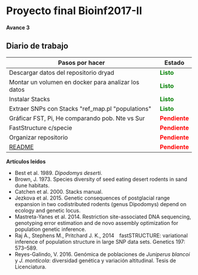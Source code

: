 # Proyecto final Bioinf2017-II

#### Avance 3					

## Diario de trabajo ##

| Pasos por hacer | Estado |
|----------------------|----------|
|Descargar datos del repositorio dryad | <span style="color:green"> **Listo**</span> |
|Montar un volumen en docker para analizar los datos | <span style="color:green"> **Listo**</span> |
|Instalar Stacks| <span style="color:green"> **Listo**</span> |
|Extraer SNPs con Stacks "ref_map.pl "populations" | <span style="color:green"> **Listo**</span> |
|Gráficar FST, Pi, He comparando pob. Nte vs Sur| <span style="color:red"> **Pendiente**</span> |
|FastStructure c/specie|<span style="color:red"> **Pendiente**</span> |
|Organizar repositorio|<span style="color:red"> **Pendiente**</span> |
|[README](https://github.com/madisson-luna/Proyecto_Final-Bioinf2017-II/blob/master/README.md) | <span style="color:red"> **Pendiente**</span> |


**Artículos leidos**

* Best et al. 1989. *Dipodomys deserti*.
* Brown, J. 1973. Species diversity of seed eating desert rodents in sand dune habitats.
* Catchen et al. 2000. Stacks manual.
* Jezkova et al. 2015. Genetic consequences of postglacial range expansion in two codistributed rodents (genus Dipodomys) depend on ecology and genetic locus. 
* Mastreta-Yanes et al. 2014. Restriction site-associated DNA sequencing, genotyping error estimation and de novo assembly optimization for population genetic inference.
* Raj A., Stephens M., Pritchard J. K., 2014 fastSTRUCTURE: variational inference of population structure in large SNP data sets. Genetics 197: 573–589.
* Reyes-Galindo, V. 2016. Genómica de poblaciones de *Juniperus blancoi* y *J. monticola*: diversidad genética y variación altitudinal. Tesis de Licenciatura. 
 


